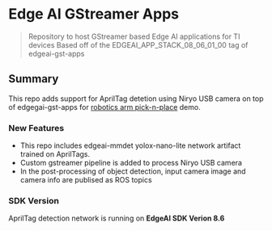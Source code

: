 # Edge AI GStreamer Apps
> Repository to host GStreamer based Edge AI applications for TI devices
> Based off of the EDGEAI_APP_STACK_08_06_01_00 tag of edgeai-gst-apps

## Summary

This repo adds support for AprilTag detetion using Niryo USB camera on top of edgegai-gst-apps for [robotics arm pick-n-place](https://github.com/TexasInstruments/jacinto-picknplace-demo) demo. 

### New Features 

- This repo includes edgeai-mmdet yolox-nano-lite network artifact trained on AprilTags. 
- Custom gstreamer pipeline is added to process Niryo USB camera
- In the post-processing of object detection, input camera image and camera info are publised as ROS topics

### SDK Version

AprilTag detection network is running on **EdgeAI SDK Verion 8.6**
